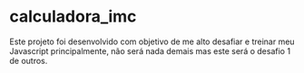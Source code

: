 # calculadora_imc
Este projeto foi desenvolvido com objetivo de me alto desafiar e treinar meu Javascript principalmente, não será nada demais mas este será o desafio 1 de outros.
